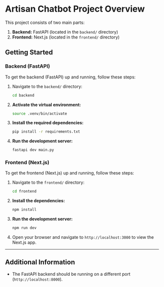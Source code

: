 # Artisan Chatbot Project Overview

This project consists of two main parts:

1. **Backend:** FastAPI (located in the `backend/` directory)
2. **Frontend:** Next.js (located in the `frontend/` directory)

## Getting Started

### Backend (FastAPI)

To get the backend (FastAPI) up and running, follow these steps:

1. Navigate to the `backend/` directory:

    ```bash
    cd backend
    ```

2. **Activate the virtual environment:**

    ```bash
    source .venv/bin/activate
    ```

3. **Install the required dependencies:**

    ```bash
    pip install -r requirements.txt
    ```

4. **Run the development server:**

    ```bash
    fastapi dev main.py
    ```

### Frontend (Next.js)

To get the frontend (Next.js) up and running, follow these steps:

1. Navigate to the `frontend/` directory:

    ```bash
    cd frontend
    ```

2. **Install the dependencies:**

    ```bash
    npm install
    ```

3. **Run the development server:**

    ```bash
    npm run dev
    ```

4. Open your browser and navigate to `http://localhost:3000` to view the Next.js app.

---

## Additional Information

- The FastAPI backend should be running on a different port (`http://localhost:8000`).